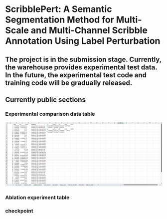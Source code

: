 # ScribblePert: A Semantic Segmentation Method for Multi-Scale and Multi-Channel Scribble Annotation Using Label Perturbation
## The project is in the submission stage. Currently, the warehouse provides experimental test data. In the future, the experimental test code and training code will be gradually released.

## Currently public sections

### Experimental comparison data table
![image](table.png)

### Ablation experiment table


### checkpoint

